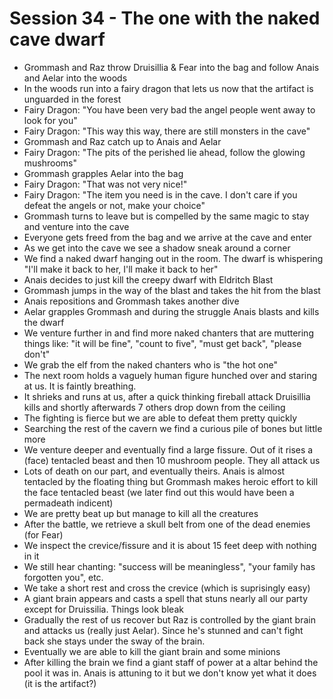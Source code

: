 # Session 34 - The one with the naked cave dwarf

- Grommash and Raz throw Druisillia & Fear into the bag and follow Anais and Aelar into the woods
- In the woods run into a fairy dragon that lets us now that the artifact is unguarded in the forest
- Fairy Dragon: "You have been very bad the angel people went away to look for you"
- Fairy Dragon: "This way this way, there are still monsters in the cave"
- Grommash and Raz catch up to Anais and Aelar
- Fairy Dragon: "The pits of the perished lie ahead, follow the glowing mushrooms"
- Grommash grapples Aelar into the bag
- Fairy Dragon: "That was not very nice!"
- Fairy Dragon: "The item you need is in the cave. I don't care if you defeat the angels or not, make your choice"
- Grommash turns to leave but is compelled by the same magic to stay and venture into the cave
- Everyone gets freed from the bag and we arrive at the cave and enter
- As we get into the cave we see a shadow sneak around a corner
- We find a naked dwarf hanging out in the room. The dwarf is whispering "I'll make it back to her, I'll make it back to
  her"
- Anais decides to just kill the creepy dwarf with Eldritch Blast
- Grommash jumps in the way of the blast and takes the hit from the blast
- Anais repositions and Grommash takes another dive
- Aelar grapples Grommash and during the struggle Anais blasts and kills the dwarf
- We venture further in and find more naked chanters that are muttering things like: "it will be fine", "count to five",
  "must get back", "please don't"
- We grab the elf from the naked chanters who is "the hot one"
- The next room holds a vaguely human figure hunched over and staring at us. It is faintly breathing.
- It shrieks and runs at us, after a quick thinking fireball attack Druisillia kills and shortly afterwards 7 others drop down
  from the ceiling
- The fighting is fierce but we are able to defeat them pretty quickly
- Searching the rest of the cavern we find a curious pile of bones but little more
- We venture deeper and eventually find a large fissure. Out of it rises a (face) tentacled beast and then 10 mushroom people. They all attack us
- Lots of death on our part, and eventually theirs. Anais is almost tentacled by the floating thing but Grommash makes 
  heroic effort to kill the face tentacled beast (we later find out this would have been a permadeath
indicent)
- We are pretty beat up but manage to kill all the creatures
- After the battle, we retrieve a skull belt from one of the dead enemies (for Fear)
- We inspect the crevice/fissure and it is about 15 feet deep with nothing in it
- We still hear chanting: "success will be meaningless", "your family has forgotten you", etc.
- We take a short rest and cross the crevice (which is suprisingly easy)
- A giant brain appears and casts a spell that stuns nearly all our party except for Druissilia. Things look bleak
- Gradually the rest of us recover but Raz is controlled by the giant brain and attacks us (really just Aelar). Since
  he's stunned and can't fight back she stays under the sway of the brain.
- Eventually we are able to kill the giant brain and some minions
- After killing the brain we find a giant staff of power at a altar behind the pool it was in. Anais is attuning to it but we don't know yet what it does (it is the artifact?)
